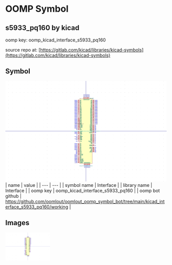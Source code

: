# OOMP Symbol  
## s5933_pq160  by kicad  
  
oomp key: oomp_kicad_interface_s5933_pq160  
  
source repo at: [https://gitlab.com/kicad/libraries/kicad-symbols](https://gitlab.com/kicad/libraries/kicad-symbols)  
## Symbol  
  
[![working.png](working_600.png)](working.png)  
| name | value | 
| --- | --- | 
| symbol name | Interface | 
| library name | Interface | 
| oomp key | oomp_kicad_interface_s5933_pq160 | 
| oomp bot github | https://github.com/oomlout/oomlout_oomp_symbol_bot/tree/main/kicad_interface_s5933_pq160/working | 
## Images  
  
[![working.png](working_140.png)](working.png)  
